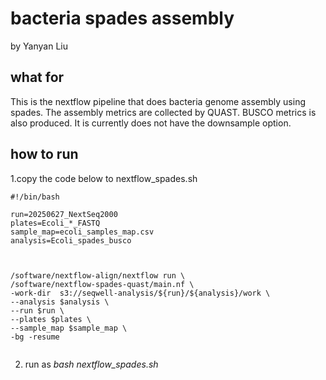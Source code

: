 # bacteria spades assembly
by Yanyan Liu


## what for
This is the nextflow pipeline that does bacteria genome assembly using spades. 
The assembly metrics are collected by QUAST. BUSCO metrics is also produced.
It is currently does not have the downsample option.

## how to run
1.copy the code below to nextflow_spades.sh

```
#!/bin/bash

run=20250627_NextSeq2000
plates=Ecoli_*_FASTQ
sample_map=ecoli_samples_map.csv
analysis=Ecoli_spades_busco



/software/nextflow-align/nextflow run \
/software/nextflow-spades-quast/main.nf \
-work-dir  s3://seqwell-analysis/${run}/${analysis}/work \
--analysis $analysis \
--run $run \
--plates $plates \
--sample_map $sample_map \
-bg -resume


```


2. run as *bash nextflow_spades.sh*